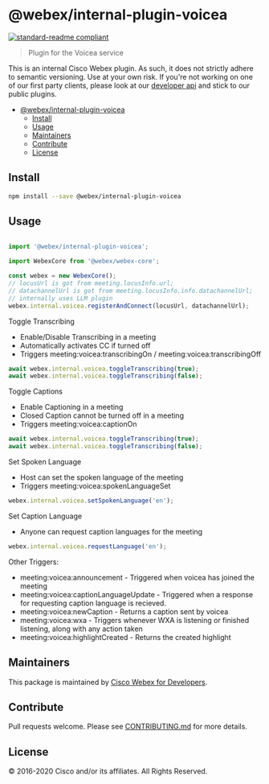 # @webex/internal-plugin-voicea

[![standard-readme compliant](https://img.shields.io/badge/readme%20style-standard-brightgreen.svg?style=flat-square)](https://github.com/RichardLitt/standard-readme)

> Plugin for the Voicea service

This is an internal Cisco Webex plugin. As such, it does not strictly adhere to semantic versioning. Use at your own risk. If you're not working on one of our first party clients, please look at our [developer api](https://developer.webex.com/) and stick to our public plugins.

- [@webex/internal-plugin-voicea](#webexinternal-plugin-voicea)
  - [Install](#install)
  - [Usage](#usage)
  - [Maintainers](#maintainers)
  - [Contribute](#contribute)
  - [License](#license)

## Install

```bash
npm install --save @webex/internal-plugin-voicea
```

## Usage

```js

import '@webex/internal-plugin-voicea';

import WebexCore from '@webex/webex-core';

const webex = new WebexCore();
// locusUrl is got from meeting.locusInfo.url;
// datachannelUrl is got from meeting.locusInfo.info.datachannelUrl; 
// internally uses LLM plugin
webex.internal.voicea.registerAndConnect(locusUrl, datachannelUrl);

```
Toggle Transcribing

* Enable/Disable Transcribing in a meeting
* Automatically activates CC if turned off
* Triggers meeting:voicea:transcribingOn / meeting:voicea:transcribingOff
  
```js
await webex.internal.voicea.toggleTranscribing(true);
await webex.internal.voicea.toggleTranscribing(false);
```


Toggle Captions

* Enable Captioning in a meeting
* Closed Caption cannot be turned off in a meeting
* Triggers meeting:voicea:captionOn
  
```js
await webex.internal.voicea.toggleTranscribing(true);
await webex.internal.voicea.toggleTranscribing(false);
```

Set Spoken Language
* Host can set the spoken language of the meeting
* Triggers meeting:voicea:spokenLanguageSet
```js
webex.internal.voicea.setSpokenLanguage('en');
```

Set Caption Language
* Anyone can request caption languages for the meeting
```js
webex.internal.voicea.requestLanguage('en');
```

Other Triggers:
* meeting:voicea:announcement - Triggered when voicea has 
joined the meeting
* meeting:voicea:captionLanguageUpdate - Triggered when a response for requesting caption language is recieved.
* meeting:voicea:newCaption - Returns a caption sent by voicea
* meeting:voicea:wxa - Triggers whenever WXA is listening or finished listening, along with any action taken
* meeting:voicea:highlightCreated - Returns the created highlight
## Maintainers

This package is maintained by [Cisco Webex for Developers](https://developer.webex.com/).

## Contribute

Pull requests welcome. Please see [CONTRIBUTING.md](https://github.com/webex/webex-js-sdk/blob/master/CONTRIBUTING.md) for more details.

## License

© 2016-2020 Cisco and/or its affiliates. All Rights Reserved.
